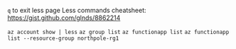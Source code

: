 

`q` to exit less page
Less commands cheatsheet: https://gist.github.com/glnds/8862214


`az account show | less`
`az group list`
`az functionapp list`
`az functionapp list --resource-group northpole-rg1`

